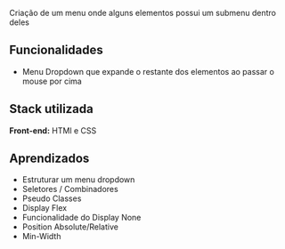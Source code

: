 Criação de um menu onde alguns elementos possui um submenu dentro deles
## Funcionalidades

- Menu Dropdown que expande o restante dos elementos ao passar o mouse por cima

## Stack utilizada

**Front-end:** HTMl e CSS


## Aprendizados

- Estruturar um menu dropdown
- Seletores / Combinadores
- Pseudo Classes
- Display Flex
- Funcionalidade do Display None
- Position Absolute/Relative
- Min-Width

